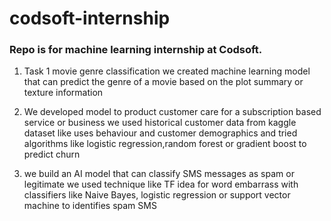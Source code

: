 # codsoft-internship

### Repo is for machine learning internship at Codsoft.

1. Task 1 movie genre classification we created machine learning model that can predict the genre of a movie based on the plot summary or texture information

2. We developed model to product customer care for a subscription based service or business we used historical customer data from kaggle dataset like uses behaviour and customer demographics and tried algorithms like logistic regression,random forest or gradient boost to predict churn

3. we build an AI model that can classify SMS messages as spam or legitimate we used technique like TF idea for word embarrass with classifiers like Naive Bayes, logistic regression or support vector machine to identifies spam SMS
